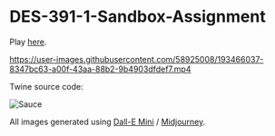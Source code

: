 # DES-391-1-Sandbox-Assignment

Play [here](https://aniketrajnish.github.io/DES-391-1-Sandbox-Assignment/).

https://user-images.githubusercontent.com/58925008/193466037-8347bc63-a00f-43aa-88b2-9b4903dfdef7.mp4

Twine source code:

![Sauce](https://user-images.githubusercontent.com/58925008/193466246-80053ad2-c4ac-4fa2-9e42-0d0571984eb2.png)

All images generated using [Dall-E Mini](https://huggingface.co/spaces/dalle-mini/dalle-mini) / [Midjourney](https://www.midjourney.com/home/). 
